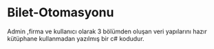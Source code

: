 # Bilet-Otomasyonu
Admin ,firma ve kullanıcı olarak 3 bölümden oluşan veri yapılarını hazır kütüphane kullanmadan yazılmış bir c# kodudur. 
